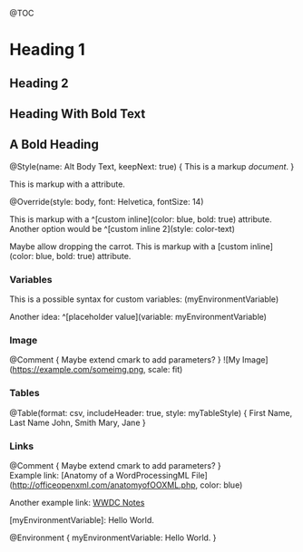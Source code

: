 @TOC
            
# Heading 1
            
## Heading 2
            
## Heading With **Bold** Text
            
## **A Bold Heading**
            
@Style(name: Alt Body Text, keepNext: true) {
    This is a markup *document*.
}
            
This is markup with a *<style color="blue">**custom inline**</style>* attribute.

<style name="Alt Body Text">
This markup has style overridden
</style>

@Override(style: body, font: Helvetica, fontSize: 14)

This is markup with a ^[custom inline](color: blue, bold: true) attribute. Another option would be ^[custom inline 2](style: color-text)

Maybe allow dropping the carrot. This is markup with a [custom inline](color: blue, bold: true) attribute.

### Variables

This is a possible syntax for custom variables: \(myEnvironmentVariable)

Another idea: ^[placeholder value](variable: myEnvironmentVariable)

### Image

@Comment { Maybe extend cmark to add parameters? }
![My Image](https://example.com/someimg.png, scale: fit)

### Tables

@Table(format: csv, includeHeader: true, style: myTableStyle) {
    First Name, Last Name
    John, Smith
    Mary, Jane
}

### Links
   
@Comment { Maybe extend cmark to add parameters? }            
Example link: [Anatomy of a WordProcessingML File](http://officeopenxml.com/anatomyofOOXML.php, color: blue)
            
Another example link: [WWDC Notes][wwdc-notes]
          
[wwdc-notes]: https://www.wwdcnotes.com/notes/wwdc21/10109/

[myEnvironmentVariable]: Hello World.

@Environment {
    myEnvironmentVariable: Hello World.
}


